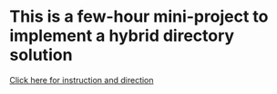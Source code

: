 # This is a few-hour mini-project to implement a hybrid directory solution
[Click here for instruction and direction](https://github.com/acantril/learn-cantrill-io-labs/tree/master/aws-hybrid-activedirectory/02_LABINSTRUCTIONS)
